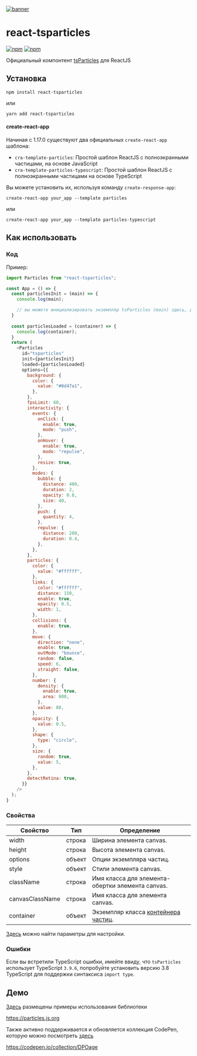 [![banner](https://particles.js.org/images/banner3.png)](https://particles.js.org)

# react-tsparticles

[![npm](https://img.shields.io/npm/v/react-tsparticles)](https://www.npmjs.com/package/react-tsparticles) [![npm](https://img.shields.io/npm/dm/react-tsparticles)](https://www.npmjs.com/package/react-tsparticles)

Официальный компонтент [tsParticles](https://github.com/matteobruni/tsparticles) для ReactJS

## Установка

```shell
npm install react-tsparticles
```

или

```shell
yarn add react-tsparticles
```

#### create-react-app

Начиная с 1.17.0 существуют два официальных `create-react-app` шаблона:

- `cra-template-particles`: Простой шаблон ReactJS с полноэкранными частицами, на основе JavaScript
- `cra-template-particles-typescript`: Простой шаблон ReactJS с полноэкранными частицами на основе TypeScript

Вы можете установить их, используя команду `create-response-app`:

```shell script
create-react-app your_app --template particles
```

или

```shell script
create-react-app your_app --template particles-typescript
```

## Как использовать

### Код

Пример:

```javascript
import Particles from "react-tsparticles";

const App = () => {
  const particlesInit = (main) => {
    console.log(main);

    // вы можете инициализировать экземпляр tsParticles (main) здесь, добавляя пользовательские формы или предустановки
  }
  
  const particlesLoaded = (container) => {
    console.log(container);
  }
  return (
    <Particles
      id="tsparticles"
      init={particlesInit}
      loaded={particlesLoaded}
      options={{
        background: {
          color: {
            value: "#0d47a1",
          },
        },
        fpsLimit: 60,
        interactivity: {
          events: {
            onClick: {
              enable: true,
              mode: "push",
            },
            onHover: {
              enable: true,
              mode: "repulse",
            },
            resize: true,
          },
          modes: {
            bubble: {
              distance: 400,
              duration: 2,
              opacity: 0.8,
              size: 40,
            },
            push: {
              quantity: 4,
            },
            repulse: {
              distance: 200,
              duration: 0.4,
            },
          },
        },
        particles: {
          color: {
            value: "#ffffff",
          },
          links: {
            color: "#ffffff",
            distance: 150,
            enable: true,
            opacity: 0.5,
            width: 1,
          },
          collisions: {
            enable: true,
          },
          move: {
            direction: "none",
            enable: true,
            outMode: "bounce",
            random: false,
            speed: 6,
            straight: false,
          },
          number: {
            density: {
              enable: true,
              area: 800,
            },
            value: 80,
          },
          opacity: {
            value: 0.5,
          },
          shape: {
            type: "circle",
          },
          size: {
            random: true,
            value: 5,
          },
        },
        detectRetina: true,
      }}
    />
  );
}
```

### Свойства

| Свойство        | Тип    | Определение                                                                                                      |
| --------------- | ------ | ---------------------------------------------------------------------------------------------------------------- |
| width           | строка | Ширина элемента canvas.                                                                                          |
| height          | строка | Высота элемента canvas.                                                                                          |
| options         | объект | Опции экземпляра частиц.                                                                                         |
| style           | объект | Стили элемента canvas.                                                                                           |
| className       | строка | Имя класса для элемента-обертки элемента canvas.                                                                 |
| canvasClassName | строка | Имя класса для элемента canvas.                                                                                  |
| container       | объект | Экземпляр класса [контейнера частиц](https://particles.js.org/docs/modules/_core_container_.html). |

[Здесь](https://particles.js.org) можно найти параметры для настройки.

### Ошибки

Если вы встретили TypeScript ошибки, имейте ввиду, что `tsParticles` использует TypeScript `3.9.6`, попробуйте установить версию 3.8 TypeScript для поддержки синтаксиса `import type`.

## Демо

[Здесь](https://particles.js.org) размещены примеры использования библиотеки

<https://particles.js.org>

Также активно поддерживается и обновляется коллекция CodePen, которую можно посмотреть [здесь](https://codepen.io/collection/DPOage)

<https://codepen.io/collection/DPOage>

